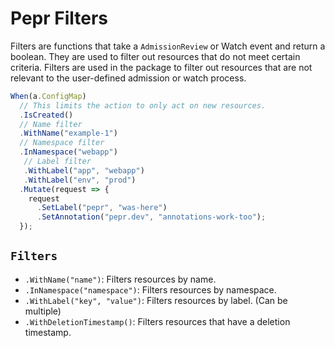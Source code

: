 # Pepr Filters

Filters are functions that take a `AdmissionReview` or Watch event and return a boolean. They are used to filter out resources that do not meet certain criteria. Filters are used in the package to filter out resources that are not relevant to the user-defined admission or watch process.

```ts
When(a.ConfigMap)
  // This limits the action to only act on new resources.
  .IsCreated()
  // Name filter
  .WithName("example-1")
  // Namespace filter
  .InNamespace("webapp")
   // Label filter
   .WithLabel("app", "webapp")
   .WithLabel("env", "prod")
  .Mutate(request => {
    request
      .SetLabel("pepr", "was-here")
      .SetAnnotation("pepr.dev", "annotations-work-too");
  });
```


## `Filters`

- `.WithName("name")`: Filters resources by name.
- `.InNamespace("namespace")`: Filters resources by namespace.
- `.WithLabel("key", "value")`: Filters resources by label. (Can be multiple)
- `.WithDeletionTimestamp()`: Filters resources that have a deletion timestamp.
